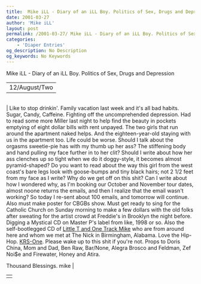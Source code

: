 ```yaml
---
title:  Mike iLL - Diary of an iLL Boy. Politics of Sex, Drugs and Depression 
date: 2001-03-27
author: 'Mike iLL'
layout: post
permalink: /2001-03-27/ Mike iLL - Diary of an iLL Boy. Politics of Sex, Drugs and Depression 
categories:
    - 'Diaper Entries'
og_description: No Description
og_keywords: No Keywords
---
```

<style>
body {
  background-color: ;
  color: ;
}
a {
  color: ;
}
a:active {
  color: ;
}
a:visited {
  color: ;
}
</style>

   Mike iLL - Diary of an iLL Boy. Politics of Sex, Drugs and Depression     



|  |
| --- |
| 12/August/Two  |

  
  



|  |
| --- |
| 
Like to stop drinkin'. Family vacation last week and it's all bad habits. Sugar, Candy, Caffeine. Fighting off the uncomprehended depression.
Had to read some more Miller last night to help find the beauty in pockets emptying of eight dollar bills with rent unpayed. The two girls that run around the apartment naked helps. And the eighteen-year-old staying with us in the apartment too. Life could be worse.
Should I talk about the orgasms sweetie-pie has with my thumb up her ass? The stiffening body and hand pulling my face further in to her clit? Should I write about how her ass clenches up so tight when we do it doggy-style, it becomes almost pyramid-shaped? Do you want to read about the way this girl from the west coast's bare legs look with goose-bumps and tiny black hairs; not 2 1/2 feet from my face as I write?
Why do we get off on this shit? Can I write about how I wondered why, as I'm booking our October and November tour dates, almost noone returns the emails, and then I realize that the email wasn't working? So today I re-sent about 100 emails, and tomorrow will continue. Also must make poster for CBGBs show. Must get ready to sing for the Catholic Church on Sunday morning to make a few dollars with the old folks after sweating for the artist crowd at Freddie's in Brooklyn the night before.
Digging a Mystical CD on Master P's label from like, 1998 or so. Also the self-bootlegged CD of [Little T and One Track Mike](http://www.littletandonetrackmike.com) who are from around here and whom we met at The Nick in Birmingham, Alabama. Love the Hip-Hop. [KRS-One](http://www.templeofhiphop.org). Please wake up to this shit if you're not.
Props to Doris China, Mom and Dad, Ben Raw, Bar/None, Alegra Brosco and Feldman, Zef Noi$e and Firewater, Honey and Atira.


  Thousand Blessings. mike |

   


|  |
| --- |
|  |

   
   
   
   
  

